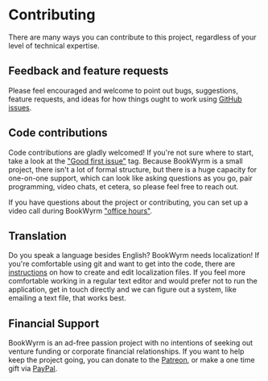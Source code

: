 # Contributing
There are many ways you can contribute to this project, regardless of your level of technical expertise.

## Feedback and feature requests
Please feel encouraged and welcome to point out bugs, suggestions, feature requests, and ideas for how things ought to work using [GitHub issues](https://github.com/mouse-reeve/bookwyrm/issues).

## Code contributions
Code contributions are gladly welcomed! If you're not sure where to start, take a look at the ["Good first issue"](https://github.com/mouse-reeve/bookwyrm/issues?q=is%3Aissue+is%3Aopen+label%3A%22good+first+issue%22) tag. Because BookWyrm is a small project, there isn't a lot of formal structure, but there is a huge capacity for one-on-one support, which can look like asking questions as you go, pair programming, video chats, et cetera, so please feel free to reach out.

If you have questions about the project or contributing, you can set up a video call during BookWyrm ["office hours"](https://calendly.com/mouse-reeve/30min).

## Translation
Do you speak a language besides English? BookWyrm needs localization! If you're comfortable using git and want to get into the code, there are [instructions](#working-with-translations-and-locale-files) on how to create and edit localization files. If you feel more comfortable working in a regular text editor and would prefer not to run the application, get in touch directly and we can figure out a system, like emailing a text file, that works best.

## Financial Support
BookWyrm is an ad-free passion project with no intentions of seeking out venture funding or corporate financial relationships. If you want to help keep the project going, you can donate to the [Patreon](https://www.patreon.com/bookwyrm), or make a one time gift via [PayPal](https://paypal.me/oulipo).